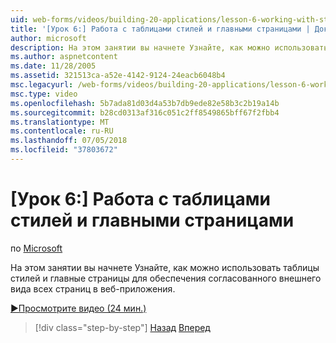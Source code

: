 ```yaml
---
uid: web-forms/videos/building-20-applications/lesson-6-working-with-stylesheets-and-master-pages
title: '[Урок 6:] Работа с таблицами стилей и главными страницами | Документация Майкрософт'
author: microsoft
description: На этом занятии вы начнете Узнайте, как можно использовать таблицы стилей и главные страницы для обеспечения согласованного внешнего вида всех страниц в веб-приложения.
ms.author: aspnetcontent
ms.date: 11/28/2005
ms.assetid: 321513ca-a52e-4142-9124-24eacb6048b4
msc.legacyurl: /web-forms/videos/building-20-applications/lesson-6-working-with-stylesheets-and-master-pages
msc.type: video
ms.openlocfilehash: 5b7ada81d03d4a53b7db9ede82e58b3c2b19a14b
ms.sourcegitcommit: b28cd0313af316c051c2ff8549865bff67f2fbb4
ms.translationtype: MT
ms.contentlocale: ru-RU
ms.lasthandoff: 07/05/2018
ms.locfileid: "37803672"
---
```

<a name="lesson-6-working-with-stylesheets-and-master-pages"></a>[Урок 6:] Работа с таблицами стилей и главными страницами
====================
по [Microsoft](https://github.com/microsoft)

На этом занятии вы начнете Узнайте, как можно использовать таблицы стилей и главные страницы для обеспечения согласованного внешнего вида всех страниц в веб-приложения.

[&#9654;Просмотрите видео (24 мин.)](https://channel9.msdn.com/Blogs/ASP-NET-Site-Videos/lesson-6-working-with-stylesheets-and-master-pages)

> [!div class="step-by-step"]
> [Назад](lesson-5-debugging-and-tracing-your-website.md)
> [Вперед](lesson-7-databinding-to-user-interface-controls.md)
